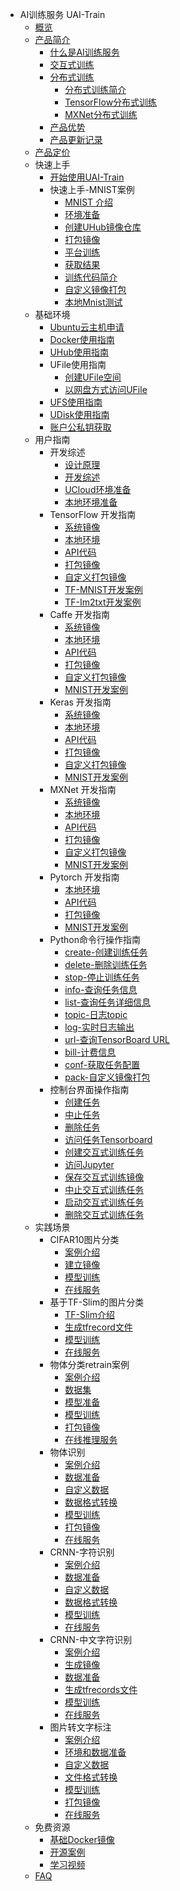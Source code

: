 * AI训练服务 UAI-Train
    * [概览](ai/uai-train/overview)
    * [产品简介](ai/uai-train/introduction)
        * [什么是AI训练服务](ai/uai-train/introduction/uaitrain)
        * [交互式训练](ai/uai-train/introduction/interactive-job)
        * [分布式训练](ai/uai-train/introduction/distributed-job)
            * [分布式训练简介](ai/uai-train/introduction/distributed-job/intro)
            * [TensorFlow分布式训练](ai/uai-train/introduction/distributed-job/tensorflow)
            * [MXNet分布式训练](ai/uai-train/introduction/distributed-job/mxnet)
        * [产品优势](ai/uai-train/introduction/feature)
        * [产品更新记录](ai/uai-train/introduction/updates)
    * [产品定价](ai/uai-train/price)
    * 快速上手
        * [开始使用UAI-Train](ai/uai-train/set-up/start)
        * 快速上手-MNIST案例
            * [MNIST 介绍](ai/uai-train/set-up/tf-mnist/intro)
            * [环境准备](ai/uai-train/set-up/tf-mnist/prepare)
            * [创建UHub镜像仓库](ai/uai-train/set-up/tf-mnist/uhub)
            * [打包镜像](ai/uai-train/set-up/tf-mnist/pack)
            * [平台训练](ai/uai-train/set-up/tf-mnist/train)
            * [获取结果](ai/uai-train/set-up/tf-mnist/result)
            * [训练代码简介](ai/uai-train/set-up/tf-mnist/coding)
            * [自定义镜像打包](ai/uai-train/set-up/tf-mnist/self-pack)
            * [本地Mnist测试](ai/uai-train/set-up/tf-mnist/local-test)
    * 基础环境
        * [Ubuntu云主机申请](ai/uai-train/basic/ubuntu)
        * [Docker使用指南](ai/uai-train/basic/docker)
        * [UHub使用指南](ai/uai-train/basic/uhub)
        * UFile使用指南
            * [创建UFile空间](ai/uai-train/basic/ufile/create)
            * [以网盘方式访问UFile](ai/uai-train/basic/ufile/ufuse)
        * [UFS使用指南](ai/uai-train/basic/ufs)
        * [UDisk使用指南](ai/uai-train/basic/udisk)
        * [账户公私钥获取](ai/uai-train/basic/key)
    * 用户指南
        * 开发综述
            * [设计原理](ai/uai-train/guide/general/principle)
            * [开发综述](ai/uai-train/guide/general/dev-principle)
            * [UCloud环境准备](ai/uai-train/guide/general/ucloud-env)
            * [本地环境准备](ai/uai-train/guide/general/local-env)
        * TensorFlow 开发指南
            * [系统镜像](ai/uai-train/guide/tensorflow/packages)
            * [本地环境](ai/uai-train/guide/tensorflow/local)
            * [API代码](ai/uai-train/guide/tensorflow/coding)
            * [打包镜像](ai/uai-train/guide/tensorflow/packing)
            * [自定义打包镜像](ai/uai-train/guide/tensorflow/userpack)
            * [TF-MNIST开发案例](ai/uai-train/guide/tensorflow/tf-mnist)
            * [TF-Im2txt开发案例](ai/uai-train/guide/tensorflow/tf-im2txt)
        * Caffe 开发指南
            * [系统镜像](ai/uai-train/guide/caffe/packages)
            * [本地环境](ai/uai-train/guide/caffe/local)
            * [API代码](ai/uai-train/guide/caffe/coding)
            * [打包镜像](ai/uai-train/guide/caffe/packing)
            * [自定义打包镜像](ai/uai-train/guide/caffe/userpack)
            * [MNIST开发案例](ai/uai-train/guide/caffe/mnist)
        * Keras 开发指南
            * [系统镜像](ai/uai-train/guide/keras/packages)
            * [本地环境](ai/uai-train/guide/keras/local)
            * [API代码](ai/uai-train/guide/keras/coding)
            * [打包镜像](ai/uai-train/guide/keras/packing)
            * [自定义打包镜像](ai/uai-train/guide/keras/userpack)
            * [MNIST开发案例](ai/uai-train/guide/keras/mnist)
        * MXNet 开发指南
            * [系统镜像](ai/uai-train/guide/mxnet/packages)
            * [本地环境](ai/uai-train/guide/mxnet/local)
            * [API代码](ai/uai-train/guide/mxnet/coding)
            * [打包镜像](ai/uai-train/guide/mxnet/packing)
            * [自定义打包镜像](ai/uai-train/guide/mxnet/userpack)
            * [MNIST开发案例](ai/uai-train/guide/mxnet/mnist)
        * Pytorch 开发指南
            * [本地环境](ai/uai-train/guide/pytorch/local)
            * [API代码](ai/uai-train/guide/pytorch/coding)
            * [打包镜像](ai/uai-train/guide/pytorch/packing)
            * [MNIST开发案例](ai/uai-train/guide/pytorch/mnist)
        * Python命令行操作指南
            * [create-创建训练任务](ai/uai-train/guide/scripts/create)
            * [delete-删除训练任务](ai/uai-train/guide/scripts/delete)
            * [stop-停止训练任务](ai/uai-train/guide/scripts/stop)
            * [info-查询任务信息](ai/uai-train/guide/scripts/info)
            * [list-查询任务详细信息](ai/uai-train/guide/scripts/list)
            * [topic-日志topic](ai/uai-train/guide/scripts/topic)
            * [log-实时日志输出](ai/uai-train/guide/scripts/log)
            * [url-查询TensorBoard URL](ai/uai-train/guide/scripts/url)
            * [bill-计费信息](ai/uai-train/guide/scripts/bill)
            * [conf-获取任务配置](ai/uai-train/guide/scripts/conf)
            * [pack-自定义镜像打包](ai/uai-train/guide/scripts/self-pack)
        * 控制台界面操作指南
            * [创建任务](ai/uai-train/guide/console/create)
            * [中止任务](ai/uai-train/guide/console/stop)
            * [删除任务](ai/uai-train/guide/console/delete)
            * [访问任务Tensorboard](ai/uai-train/guide/console/tensorboard)
            * [创建交互式训练任务](ai/uai-train/guide/console/createinterjob)
            * [访问Jupyter](ai/uai-train/guide/console/jupyter)
            * [保存交互式训练镜像](ai/uai-train/guide/console/saveinterjobimg)
            * [中止交互式训练任务](ai/uai-train/guide/console/stopinterjob)
            * [启动交互式训练任务](ai/uai-train/guide/console/startinterjob)
            * [删除交互式训练任务](ai/uai-train/guide/console/deleteinterjob)
    * 实践场景
        * CIFAR10图片分类
            * [案例介绍](ai/uai-train/cases/cifar/intro)
            * [建立镜像](ai/uai-train/cases/cifar/img)
            * [模型训练](ai/uai-train/cases/cifar/train)
            * [在线服务](ai/uai-train/cases/cifar/infer)
        * 基于TF-Slim的图片分类
            * [TF-Slim介绍](ai/uai-train/cases/slim/intro)
            * [生成tfrecord文件](ai/uai-train/cases/slim/tfrecord)
            * [模型训练](ai/uai-train/cases/slim/train)
            * [在线服务](ai/uai-train/cases/slim/infer)
        * 物体分类retrain案例
            * [案例介绍](ai/uai-train/cases/retrain/intro)
            * [数据集](ai/uai-train/cases/retrain/data)
            * [模型准备](ai/uai-train/cases/retrain/prep-model)
            * [模型训练](ai/uai-train/cases/retrain/train)
            * [打包镜像](ai/uai-train/cases/retrain/pack)
            * [在线推理服务](ai/uai-train/cases/retrain/infer)
        * 物体识别
            * [案例介绍](ai/uai-train/cases/obj-detect-tf/intro)
            * [数据准备](ai/uai-train/cases/obj-detect-tf/data)
            * [自定义数据](ai/uai-train/cases/obj-detect-tf/data-ud)
            * [数据格式转换](ai/uai-train/cases/obj-detect-tf/data-trans)
            * [模型训练](ai/uai-train/cases/obj-detect-tf/objtrain)
            * [打包镜像](ai/uai-train/cases/obj-detect-tf/obj-packing)
            * [在线服务](ai/uai-train/cases/obj-detect-tf/obj-infer)
        * CRNN-字符识别
            * [案例介绍](ai/uai-train/cases/crnn/intro)
            * [数据准备](ai/uai-train/cases/crnn/data)
            * [自定义数据](ai/uai-train/cases/crnn/data-ud)
            * [数据格式转换](ai/uai-train/cases/crnn/tfrecords)
            * [模型训练](ai/uai-train/cases/crnn/train)
            * [在线服务](ai/uai-train/cases/crnn/infer)
        * CRNN-中文字符识别
            * [案例介绍](ai/uai-train/cases/crnn-chinese/intro)
            * [生成镜像](ai/uai-train/cases/crnn-chinese/imgprep)
            * [数据准备](ai/uai-train/cases/crnn-chinese/data)
            * [生成tfrecords文件](ai/uai-train/cases/crnn-chinese/tfrecords)
            * [模型训练](ai/uai-train/cases/crnn-chinese/train)
            * [在线服务](ai/uai-train/cases/crnn-chinese/infer)
        * 图片转文字标注
            * [案例介绍](ai/uai-train/cases/im2txt/intro)
            * [环境和数据准备](ai/uai-train/cases/im2txt/prepare)
            * [自定义数据](ai/uai-train/cases/im2txt/prep-ud)
            * [文件格式转换](ai/uai-train/cases/im2txt/transform)
            * [模型训练](ai/uai-train/cases/im2txt/train)
            * [打包镜像](ai/uai-train/cases/im2txt/pack)
            * [在线服务](ai/uai-train/cases/im2txt/infer)
    * 免费资源
        * [基础Docker镜像](ai/uai-train/resource/docker)
        * [开源案例](ai/uai-train/resource/example)
        * [学习视频](ai/uai-train/resource/video)
    * [FAQ](ai/uai-train/faq)
      





​    


​    
​        


